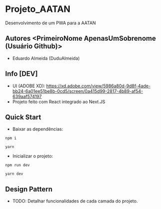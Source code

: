# Projeto_AATAN
Desenvolvimento de um PWA para a AATAN

## Autores <PrimeiroNome ApenasUmSobrenome (Usuário Github)>
- Eduardo Almeida (DuduAlmeida)

## Info [DEV]
- UI (ADOBE XD): https://xd.adobe.com/view/5986a80d-9d8f-4ade-bb24-6a01ee51be8b-0cd5/screen/0a415d99-2817-4b89-af54-639aaf574197
- Projeto feito com React integrado ao Next.JS

## Quick Start
- Baixar as dependências:
```
npm i

yarn
```
- Inicializar o projeto:
```
npm run dev

yarn dev
```

## Design Pattern
- TODO: Detalhar funcionalidades de cada camada do projeto.